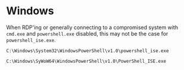 # Windows

When RDP'ing or generally connecting to a compromised system with `cmd.exe` and `powershell.exe` disabled, this may not be the case for `powershell_ise.exe`.

```
C:\Windows\System32\WindowsPowerShell\v1.0\powershell_ise.exe

C:\Windows\SyWoW64\WindowsPowerShell\v1.0\PowerShell_ISE.exe
```